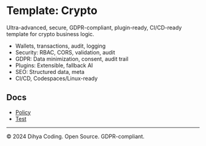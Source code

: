 # Template: Crypto

Ultra-advanced, secure, GDPR-compliant, plugin-ready, CI/CD-ready template for crypto business logic.

- Wallets, transactions, audit, logging
- Security: RBAC, CORS, validation, audit
- GDPR: Data minimization, consent, audit trail
- Plugins: Extensible, fallback AI
- SEO: Structured data, meta
- CI/CD, Codespaces/Linux-ready

## Docs
- [Policy](./policy.md)
- [Test](./test_crypto.js)

---
© 2024 Dihya Coding. Open Source. GDPR-compliant.
